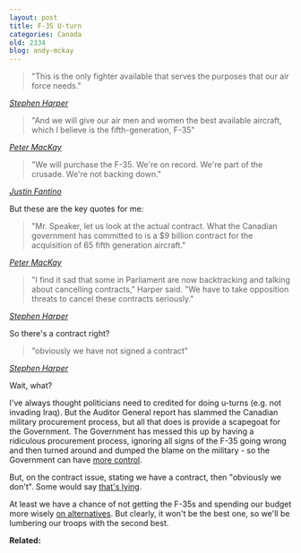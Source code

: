 ```yaml
---
layout: post
title: F-35 U-turn
categories: Canada
old: 2334
blog: andy-mckay
---
```

<blockquote>"This is the only fighter available that serves the purposes that our air force needs."</blockquote>
<cite><a href="http://www.theglobeandmail.com/news/politics/tories-forced-to-defend-f-35-purchase-amid-damning-report/article1937772/">Stephen Harper</a></cite>
<blockquote>"And we will give our air men and women the best available aircraft, which I believe is the fifth-generation, F-35" </blockquote>
<cite><a href="http://www.theglobeandmail.com/news/politics/mackay-sticks-to-his-guns-and-his-initial-price-tag-on-f-35-jets/article2348921/">Peter MacKay</a></cite>
<blockquote>"We will purchase the F-35. We're on record. We're part of the crusade. We're not backing down."</blockquote>
<cite><a href="http://www2.macleans.ca/2011/11/09/crusade/">Justin Fantino</a></cite>
<p>But these are the key quotes for me:</p>
<blockquote>"Mr. Speaker, let us look at the actual contract. What the Canadian government has committed to is a $9 billion contract for the acquisition of 65 fifth generation aircraft."</blockquote>
<cite><a href="http://www.parl.gc.ca/HousePublications/Publication.aspx?Language=E&Mode=1&Parl=40&Ses=3&DocId=4881391#Int-3670380">Peter MacKay</a></cite>
<blockquote>"I find it sad that some in Parliament are now backtracking and talking about cancelling contracts," Harper said. "We have to take opposition threats to cancel these contracts seriously."</blockquote>
<cite><a href="http://www.cbc.ca/news/politics/story/2012/03/16/pol-fantino-f35s-could-be-delayed.html">Stephen Harper</a></cite>
<p>So there's a contract right?</p>
<blockquote>"obviously we have not signed a contract"</blockquote>
<cite><a href="http://www.cbc.ca/news/politics/story/2012/03/16/pol-fantino-f35s-could-be-delayed.html">Stephen Harper</a></cite>
<p>Wait, what?</p>
<p>I've always thought politicians need to credited for doing u-turns (e.g. not invading Iraq). But the Auditor General report has slammed the Canadian military procurement process, but all that does is provide a scapegoat for the Government. The Government has messed this up by having a ridiculous procurement process, ignoring all signs of the F-35 going wrong and then turned around and dumped the blame on the military - so the Government can have <a href="http://www.theglobeandmail.com/news/politics/ottawa-notebook/tories-boost-oversight-but-heads-wont-roll-on-f-35-purchase/article2390596/">more control</a>.</p>
<p>But, on the contract issue, stating we have a contract, then "obviously we don't". Some would say <a href="http://www.theglobeandmail.com/news/video/video-rae-calls-for-pms-resignation-over-fighter-jets/article2392190/">that's lying</a>.</p>
<p>At least we have a chance of not getting the F-35s and spending our budget more wisely <a href="https://mckay.pub.ca/blog/andy/2296/">on alternatives</a>. But clearly, it won't be the best one, so we'll be lumbering our troops with the second best.</p>
<p><b>Related:</b>
